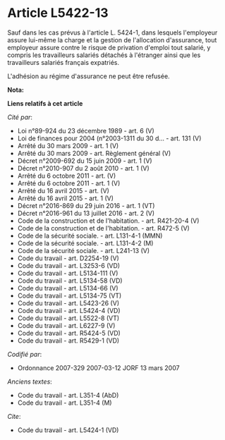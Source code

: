 # Article L5422-13

Sauf dans les cas prévus à l'article L. 5424-1, dans lesquels l'employeur assure lui-même la charge et la gestion de
l'allocation d'assurance, tout employeur assure contre le risque de privation d'emploi tout salarié, y compris les
travailleurs salariés détachés à l'étranger ainsi que les travailleurs salariés français expatriés.

L'adhésion au régime d'assurance ne peut être refusée.

**Nota:**



**Liens relatifs à cet article**

_Cité par_:

  - Loi n°89-924 du 23 décembre 1989 - art. 6 (V)
  - Loi de finances pour 2004 (n°2003-1311 du 30 d... - art. 131 (V)
  - Arrêté du 30 mars 2009 - art. 1 (V)
  - Arrêté du 30 mars 2009 - art. Règlement général (V)
  - Décret n°2009-692 du 15 juin 2009 - art. 1 (V)
  - Décret n°2010-907 du 2 août 2010 - art. 1 (V)
  - Arrêté du 6 octobre 2011 - art. (V)
  - Arrêté du 6 octobre 2011 - art. 1 (V)
  - Arrêté du 16 avril 2015 - art. (V)
  - Arrêté du 16 avril 2015 - art. 1 (V)
  - Décret n°2016-869 du 29 juin 2016 - art. 1 (VT)
  - Décret n°2016-961 du 13 juillet 2016 - art. 2 (V)
  - Code de la construction et de l'habitation. - art. R421-20-4 (V)
  - Code de la construction et de l'habitation. - art. R472-5 (V)
  - Code de la sécurité sociale. - art. L131-4-1 (MMN)
  - Code de la sécurité sociale. - art. L131-4-2 (M)
  - Code de la sécurité sociale. - art. L241-13 (V)
  - Code du travail - art. D2254-19 (V)
  - Code du travail - art. L3253-6 (VD)
  - Code du travail - art. L5134-111 (V)
  - Code du travail - art. L5134-58 (VD)
  - Code du travail - art. L5134-66 (V)
  - Code du travail - art. L5134-75 (VT)
  - Code du travail - art. L5423-26 (V)
  - Code du travail - art. L5424-4 (VD)
  - Code du travail - art. L5522-8 (VT)
  - Code du travail - art. L6227-9 (V)
  - Code du travail - art. R5424-5 (VD)
  - Code du travail - art. R5429-1 (VD)

_Codifié par_:

  - Ordonnance 2007-329 2007-03-12 JORF 13 mars 2007

_Anciens textes_:

  - Code du travail - art. L351-4 (AbD)
  - Code du travail - art. L351-4 (M)

_Cite_:

  - Code du travail - art. L5424-1 (VD)
